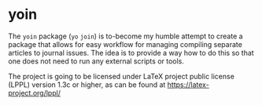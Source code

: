 # yoin

The `yoin` package (`yo` `join`) is to-become my humble attempt to create
 a package that allows for easy workflow for managing compiling separate
 articles to journal issues.
The idea is to provide a way how to do this so that one does not need to run
 any external scripts or tools.

The project is going to be licensed under
 LaTeX project public license (LPPL) version 1.3c or higher, as can be found at
 https://latex-project.org/lppl/

